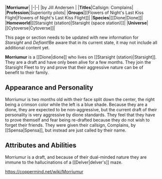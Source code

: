 |**Morriumur**|
|-|-|
|by  Jill Andersen |
|**Titles**|Callsign: Complains|
|**Profession**|Superiority pilots|
|**Groups**|[[Flowers of Night's Last Kiss Flight\|Flowers of Night's Last Kiss Flight]]|
|**Species**|[[Dione\|Dione]]|
|**Homeworld**|[[Starsight (station)\|Starsight (space station)]]|
|**Universe**|[[Cytoverse\|Cytoverse]]|

This page or section needs to be updated with new information for *Starsight* and *Defiant*!Be aware that in its current state, it may not include all additional content yet.

**Morriumur** is a [[Dione\|dione]] who lives on [[Starsight (station)\|Starsight]]. They are a draft and have only been alive for a few months. They join the Starsight Fleet to try and prove that their aggressive nature can be of benefit to their family.

## Appearance and Personality
Morriumur is two months old with their face split down the center, the right being a crimson color while the left is a blue shade. Because they are a dione, they are expected to be non-aggressive, but the current draft of their personality is very aggressive by dione standards. They feel that they have to prove themself and fear being re-drafted because they do not wish to forget their friends. They were given their callsign, Complains, by [[Spensa\|Spensa]], but instead are just called by their name.

## Attributes and Abilities
Morriumur is a draft, and because of their dual-minded nature they are immune to the hallucinations of a [[Delver\|delver's]] maze.



https://coppermind.net/wiki/Morriumur
